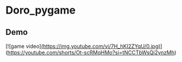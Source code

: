 ﻿# Doro_pygame

## Demo

[![game video][(https://img.youtube.com/vi/7H_hKI2ZYqU/0.jpg)](https://youtu.be/7H_hKI2ZYqU?si=S5fQbs7agUg38DrS)](https://youtube.com/shorts/Ot-scRMqHMo?si=tNCCTbWsQj2ynzMh)
